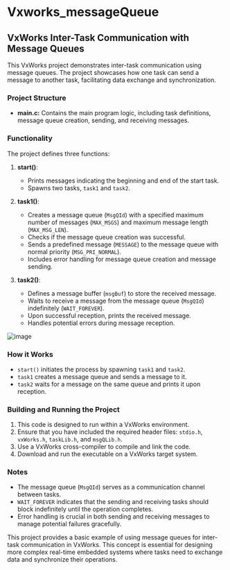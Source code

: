 # Vxworks_messageQueue

## VxWorks Inter-Task Communication with Message Queues

This VxWorks project demonstrates inter-task communication using message queues. The project showcases how one task can send a message to another task, facilitating data exchange and synchronization.

### Project Structure

- **main.c:** Contains the main program logic, including task definitions, message queue creation, sending, and receiving messages.

### Functionality

The project defines three functions:

1. **start()**:
    - Prints messages indicating the beginning and end of the start task.
    - Spawns two tasks, `task1` and `task2`.

2. **task1()**:
    - Creates a message queue (`MsgQId`) with a specified maximum number of messages (`MAX_MSGS`) and maximum message length (`MAX_MSG_LEN`).
    - Checks if the message queue creation was successful.
    - Sends a predefined message (`MESSAGE`) to the message queue with normal priority (`MSG_PRI_NORMAL`).
    - Includes error handling for message queue creation and message sending.

3. **task2()**:
    - Defines a message buffer (`msgBuf`) to store the received message.
    - Waits to receive a message from the message queue (`MsgQId`) indefinitely (`WAIT_FOREVER`).
    - Upon successful reception, prints the received message.
    - Handles potential errors during message reception.
  
![image](https://github.com/user-attachments/assets/7f1a1715-52b2-41fd-ba9e-50c42df83575)



### How it Works

- `start()` initiates the process by spawning `task1` and `task2`.
- `task1` creates a message queue and sends a message to it.
- `task2` waits for a message on the same queue and prints it upon reception.

### Building and Running the Project

1. This code is designed to run within a VxWorks environment.
2. Ensure that you have included the required header files: `stdio.h`, `vxWorks.h`, `taskLib.h`, and `msgQLib.h`.
3. Use a VxWorks cross-compiler to compile and link the code.
4. Download and run the executable on a VxWorks target system.

### Notes

- The message queue (`MsgQId`) serves as a communication channel between tasks.
- `WAIT_FOREVER` indicates that the sending and receiving tasks should block indefinitely until the operation completes.
- Error handling is crucial in both sending and receiving messages to manage potential failures gracefully.

This project provides a basic example of using message queues for inter-task communication in VxWorks. This concept is essential for designing more complex real-time embedded systems where tasks need to exchange data and synchronize their operations.
